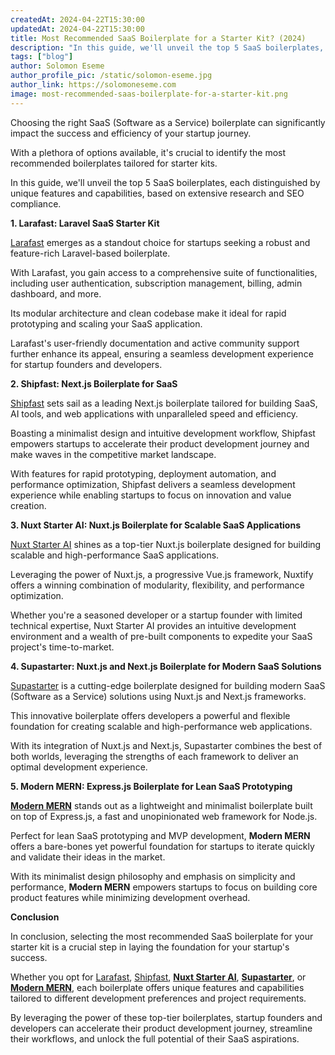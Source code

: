 ```yaml
---
createdAt: 2024-04-22T15:30:00
updatedAt: 2024-04-22T15:30:00
title: Most Recommended SaaS Boilerplate for a Starter Kit? (2024)
description: "In this guide, we'll unveil the top 5 SaaS boilerplates, each distinguished by unique features and capabilities, based on extensive research and SEO compliance."
tags: ["blog"]
author: Solomon Eseme
author_profile_pic: /static/solomon-eseme.jpg
author_link: https://solomoneseme.com
image: most-recommended-saas-boilerplate-for-a-starter-kit.png
---
```


Choosing the right SaaS (Software as a Service) boilerplate can significantly impact the success and efficiency of your startup journey.

With a plethora of options available, it's crucial to identify the most recommended boilerplates tailored for starter kits.

In this guide, we'll unveil the top 5 SaaS boilerplates, each distinguished by unique features and capabilities, based on extensive research and SEO compliance.

**1. Larafast: Laravel SaaS Starter Kit**

[Larafast](https://larafast.com?aff=b6wWP) emerges as a standout choice for startups seeking a robust and feature-rich Laravel-based boilerplate.

With Larafast, you gain access to a comprehensive suite of functionalities, including user authentication, subscription management, billing, admin dashboard, and more.

Its modular architecture and clean codebase make it ideal for rapid prototyping and scaling your SaaS application.

Larafast's user-friendly documentation and active community support further enhance its appeal, ensuring a seamless development experience for startup founders and developers.

**2. Shipfast: Next.js Boilerplate for SaaS**

[Shipfast](https://shipfa.st/?via=solomon) sets sail as a leading Next.js boilerplate tailored for building SaaS, AI tools, and web applications with unparalleled speed and efficiency.

Boasting a minimalist design and intuitive development workflow, Shipfast empowers startups to accelerate their product development journey and make waves in the competitive market landscape.

With features for rapid prototyping, deployment automation, and performance optimization, Shipfast delivers a seamless development experience while enabling startups to focus on innovation and value creation.

**3. Nuxt Starter AI: Nuxt.js Boilerplate for Scalable SaaS Applications**

[Nuxt Starter AI](https://www.nuxtstarter.ai/) shines as a top-tier Nuxt.js boilerplate designed for building scalable and high-performance SaaS applications.

Leveraging the power of Nuxt.js, a progressive Vue.js framework, Nuxtify offers a winning combination of modularity, flexibility, and performance optimization.

Whether you're a seasoned developer or a startup founder with limited technical expertise, Nuxt Starter AI provides an intuitive development environment and a wealth of pre-built components to expedite your SaaS project's time-to-market.

**4. Supastarter: Nuxt.js and Next.js Boilerplate for Modern SaaS Solutions**

[Supastarter](https://supastarter.dev?aff=b6wWP) is a cutting-edge boilerplate designed for building modern SaaS (Software as a Service) solutions using Nuxt.js and Next.js frameworks.

This innovative boilerplate offers developers a powerful and flexible foundation for creating scalable and high-performance web applications.

With its integration of Nuxt.js and Next.js, Supastarter combines the best of both worlds, leveraging the strengths of each framework to deliver an optimal development experience.

**5. Modern MERN: Express.js Boilerplate for Lean SaaS Prototyping**

**[Modern MERN](https://modernmern.com)** stands out as a lightweight and minimalist boilerplate built on top of Express.js, a fast and unopinionated web framework for Node.js.

Perfect for lean SaaS prototyping and MVP development, **Modern MERN** offers a bare-bones yet powerful foundation for startups to iterate quickly and validate their ideas in the market.

With its minimalist design philosophy and emphasis on simplicity and performance, **Modern MERN** empowers startups to focus on building core product features while minimizing development overhead.

**Conclusion**

In conclusion, selecting the most recommended SaaS boilerplate for your starter kit is a crucial step in laying the foundation for your startup's success.

Whether you opt for [Larafast](https://larafast.com?aff=b6wWP), [Shipfast](https://shipfa.st/?via=solomon), **[Nuxt Starter AI](https://www.nuxtstarter.ai/)**, **[Supastarter](https://supastarter.dev?aff=b6wWP)**, or **[Modern MERN](https://modernmern.com)**, each boilerplate offers unique features and capabilities tailored to different development preferences and project requirements.

By leveraging the power of these top-tier boilerplates, startup founders and developers can accelerate their product development journey, streamline their workflows, and unlock the full potential of their SaaS aspirations.
